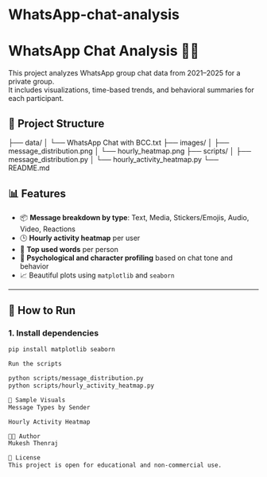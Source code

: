 # WhatsApp-chat-analysis
# WhatsApp Chat Analysis  📱🧠

This project analyzes WhatsApp group chat data from 2021–2025 for a private group.  
It includes visualizations, time-based trends, and behavioral summaries for each participant.

## 📁 Project Structure

├── data/
│   └── WhatsApp Chat with BCC.txt
├── images/
│   ├── message_distribution.png
│   └── hourly_heatmap.png
├── scripts/
│   ├── message_distribution.py
│   └── hourly_activity_heatmap.py
└── README.md


## 📊 Features

- 📦 **Message breakdown by type**: Text, Media, Stickers/Emojis, Audio, Video, Reactions
- 🕒 **Hourly activity heatmap** per user
- 💬 **Top used words** per person
- 🧠 **Psychological and character profiling** based on chat tone and behavior
- 📈 Beautiful plots using `matplotlib` and `seaborn`

---

## 🚀 How to Run

### 1. Install dependencies
```bash
pip install matplotlib seaborn

Run the scripts

python scripts/message_distribution.py
python scripts/hourly_activity_heatmap.py

📸 Sample Visuals
Message Types by Sender

Hourly Activity Heatmap

👨‍💻 Author
Mukesh Thenraj

📄 License
This project is open for educational and non-commercial use.
